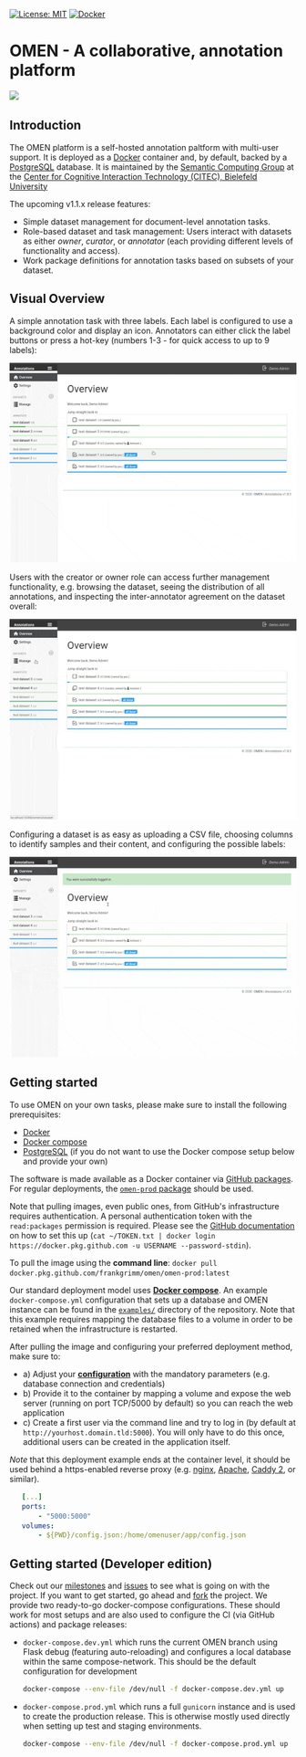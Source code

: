 [![License: MIT](https://img.shields.io/badge/License-MIT-yellow.svg)](https://opensource.org/licenses/MIT)
[![Docker](https://github.com/FrankGrimm/omen/workflows/Docker/badge.svg)](https://github.com/FrankGrimm/omen/packages)


# OMEN - A collaborative, annotation platform

![](https://frankgrimm.github.io/omen/img/omen-logo.small.png)

## Introduction

The OMEN platform is a self-hosted annotation paltform with multi-user support. It is deployed as a [Docker](https://www.docker.com/) container and, by default, backed by a [PostgreSQL](https://www.postgresql.org/) database. It is maintained by the [Semantic Computing Group](http://www.sc.cit-ec.uni-bielefeld.de/home/) at the [Center for Cognitive Interaction Technology (CITEC), Bielefeld University](https://www.cit-ec.de/en)

The upcoming v1.1.x release features:
- Simple dataset management for document-level annotation tasks.
- Role-based dataset and task management: Users interact with datasets as either *owner*, *curator*, or *annotator* (each providing different levels of functionality and access).
- Work package definitions for annotation tasks based on subsets of your dataset.

## Visual Overview

A simple annotation task with three labels. Each label is configured to use a background color and display an icon. Annotators can either click the label buttons or press a hot-key (numbers 1-3 - for quick access to up to 9 labels):

![Annotation Overview](docs/img/annotation-overview.gif)

Users with the creator or owner role can access further management functionality, e.g. browsing the dataset, seeing the distribution of all annotations, and inspecting the inter-annotator agreement on the dataset overall:

![Dataset Curation](docs/img/dataset-curation-view.gif)

Configuring a dataset is as easy as uploading a CSV file, choosing columns to identify samples and their content, and configuring the possible labels:

![Dataset Creation](docs/img/dataset-creation.gif)

## Getting started

To use OMEN on your own tasks, please make sure to install the following prerequisites:

- [Docker](https://www.docker.com/)
- [Docker compose](https://docs.docker.com/compose/)
- [PostgreSQL](https://www.postgresql.org/) (if you do not want to use the Docker compose setup below and provide your own)

The software is made available as a Docker container via [GitHub packages](https://github.com/FrankGrimm/omen/packages). For regular deployments, the [`omen-prod` package](https://github.com/FrankGrimm/omen/packages/300700) should be used.

Note that pulling images, even public ones, from GitHub's infrastructure requires authentication. A personal authentication token with the `read:packages` permission is required. Please see the [GitHub documentation](https://docs.github.com/en/packages/using-github-packages-with-your-projects-ecosystem/configuring-docker-for-use-with-github-packages#authenticating-to-github-packages) on how to set this up (`cat ~/TOKEN.txt | docker login https://docker.pkg.github.com -u USERNAME --password-stdin`).

To pull the image using the **command line**: `docker pull docker.pkg.github.com/frankgrimm/omen/omen-prod:latest`

Our standard deployment model uses **[Docker compose](https://docs.docker.com/compose/)**. An example `docker-compose.yml` configuration that sets up a database and OMEN instance can be found in the [`examples/`](https://github.com/FrankGrimm/omen/tree/docs/examples) directory of the repository. Note that this example requires mapping the database files to a volume in order to be retained when the infrastructure is restarted.

After pulling the image and configuring your preferred deployment method, make sure to:

- a) Adjust your **[configuration](docs/omen-configuration.md)** with the mandatory parameters (e.g. database connection and credentials)
- b) Provide it to the container by mapping a volume and expose the web server (running on port TCP/5000 by default) so you can reach the web application
- c) Create a first user via the command line  and try to log in (by default at `http://yourhost.domain.tld:5000`). You will only have to do this once, additional users can be created in the application itself.

_Note_ that this deployment example ends at the container level, it should be used behind a https-enabled reverse proxy (e.g. [nginx](https://www.nginx.com/), [Apache](https://httpd.apache.org/), [Caddy 2](https://caddyserver.com/v2), or similar).

```yml
   [...]
   ports:
       - "5000:5000"
   volumes:
       - ${PWD}/config.json:/home/omenuser/app/config.json
```

## Getting started (Developer edition)

Check out our [milestones](https://github.com/FrankGrimm/omen/milestones) and [issues](https://github.com/FrankGrimm/omen/issues) to see what is going on with the project. If you want to get started, go ahead and [fork](https://github.com/FrankGrimm/omen) the project. We provide two ready-to-go docker-compose configurations. These should work for most setups and are also used to configure the CI (via GitHub actions) and package releases:

- `docker-compose.dev.yml` which runs the current OMEN branch using Flask debug (featuring auto-reloading) and configures a local database within the same compose-network. This should be the default configuration for development
    ```bash
    docker-compose --env-file /dev/null -f docker-compose.dev.yml up
    ```
- `docker-compose.prod.yml` which runs a full `gunicorn` instance and is used to create the production release. This is otherwise mostly used directly when setting up test and staging environments.
    ```bash
    docker-compose --env-file /dev/null -f docker-compose.prod.yml up
    ```


